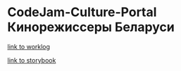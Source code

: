 # CodeJam-Culture-Portal Кинорежиссеры Беларуси
[link to worklog](https://songbirds-team.netlify.com/worklog/)

[link to storybook](http://www.oksana-shuptar.me/storybook-styleguide/index.html?path=/story/button--primary)